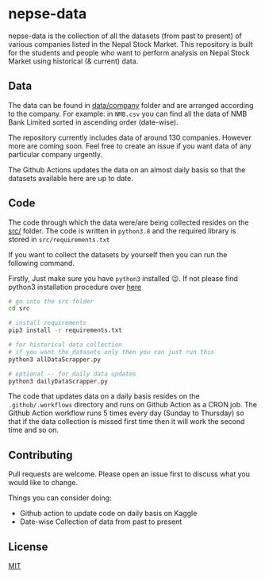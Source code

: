 # nepse-data

nepse-data is the collection of all the datasets (from past to present) of various companies listed in the Nepal Stock Market. This repository is built for the students and people who want to perform analysis on Nepal Stock Market using historical (& current) data.

## Data

The data can be found in [data/company](https://github.com/Aabishkar2/nepse-data/tree/main/data/company) folder and are arranged according to the company. For example: in `NMB.csv` you can find all the data of NMB Bank Limited sorted in ascending order (date-wise).

The repository currently includes data of around 130 companies. However more are coming soon. Feel free to create an issue if
you want data of any particular company urgently.

The Github Actions updates the data on an almost daily basis so that the datasets available here are up to date.

## Code

The code through which the data were/are being collected resides on the [src/](https://github.com/Aabishkar2/nepse-data/tree/main/src) folder. The code is written in `python3.8` and the required library is stored in `src/requirements.txt`

If you want to collect the datasets by yourself then you can run the following command.

Firstly, Just make sure you have `python3` installed 😉. If not please find python3 installation procedure over [here](https://www.python.org/downloads/)

```bash
# go into the src folder
cd src

# install requirements
pip3 install -r requirements.txt

# for historical data collection
# if you want the datasets only then you can just run this
python3 allDataScrapper.py

# optional -- for daily data updates
python3 dailyDataScrapper.py

```

The code that updates data on a daily basis resides on the `.github/.workflows` directory and runs on Github Action as a CRON job. The Github Action workflow runs 5 times every day (Sunday to Thursday) so that if the data collection is missed first time then it will work the second time and so on.

## Contributing

Pull requests are welcome. Please open an issue first to discuss what you would like to change.

Things you can consider doing:

- Github action to update code on daily basis on Kaggle
- Date-wise Collection of data from past to present

## License

[MIT](https://choosealicense.com/licenses/mit/)
